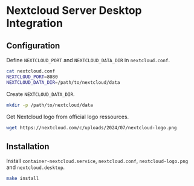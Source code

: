 # Nextcloud Server Desktop Integration

## Configuration

Define `NEXTCLOUD_PORT` and `NEXTCLOUD_DATA_DIR` in `nextcloud.conf`.

```bash
cat nextcloud.conf
NEXTCLOUD_PORT=8080
NEXTCLOUD_DATA_DIR=/path/to/nextcloud/data
```

Create `NEXTCLOUD_DATA_DIR`.

```bash
mkdir -p /path/to/nextcloud/data
```

Get Nextcloud logo from official logo ressources.

```bash
wget https://nextcloud.com/c/uploads/2024/07/nextcloud-logo.png
```

## Installation

Install `container-nextcloud.service`, `nextcloud.conf`, `nextcloud-logo.png` and `nextcloud.desktop`.

```bash
make install
```
